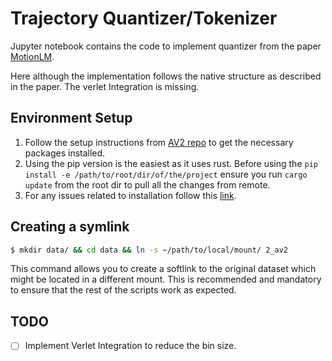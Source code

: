 # Trajectory Quantizer/Tokenizer

Jupyter notebook contains the code to implement quantizer from the paper [MotionLM](https://arxiv.org/abs/2309.16534).

Here although the implementation follows the native structure as described in the paper. The verlet Integration is missing.

## Environment Setup

1. Follow the setup instructions from [AV2 repo](https://argoverse.github.io/user-guide/getting_started.html) to get the necessary packages installed.
2. Using the pip version is the easiest as it uses rust. Before using the `pip install -e /path/to/root/dir/of/the/project` ensure you run `cargo update` from the root dir to pull all the changes from remote.
3. For any issues related to installation follow this [link](https://github.com/argoverse/av2-api/issues/211#issuecomment-1630851880).

## Creating a symlink

 ```bash
$ mkdir data/ && cd data && ln -s ~/path/to/local/mount/ 2_av2
 ```
This command allows you to create a softlink to the original dataset which might be located in a different mount. This is recommended and mandatory to ensure that the rest of the scripts work as expected.

## TODO

- [ ] Implement Verlet Integration to reduce the bin size.
